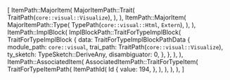 [
    ItemPath::MajorItem(
        MajorItemPath::Trait(
            TraitPath(`core::visual::Visualize`),
        ),
    ),
    ItemPath::MajorItem(
        MajorItemPath::Type(
            TypePath(`core::visual::Html`, `Extern`),
        ),
    ),
    ItemPath::ImplBlock(
        ImplBlockPath::TraitForTypeImplBlock(
            TraitForTypeImplBlock {
                data: TraitForTypeImplBlockPathData {
                    module_path: `core::visual`,
                    trai_path: TraitPath(`core::visual::Visualize`),
                    ty_sketch: TypeSketch::DeriveAny,
                    disambiguator: 0,
                },
            },
        ),
    ),
    ItemPath::AssociatedItem(
        AssociatedItemPath::TraitForTypeItem(
            TraitForTypeItemPath(
                ItemPathId(
                    Id {
                        value: 194,
                    },
                ),
            ),
        ),
    ),
]